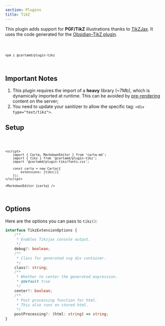 ```yaml
---
section: Plugins
title: TikZ
---
```


<script>
	import Code from '$lib/components/code/Code.svelte';
	import { base } from '$app/paths';
</script>

This plugin adds support for **PGF/TikZ** illustrations thanks to [TikZJax](https://tikzjax.com/). It uses the code generated for the [Obsidian-TikZ plugin](https://github.com/artisticat1/obsidian-tikzjax).

<Code>

```
npm i @cartamd/plugin-tikz
```

</Code>

## Important Notes

1. This plugin requires the import of a **heavy** library (~7Mb), which is dynamically imported at runtime. This can be avoided by [pre-rendering]({base}/getting-started#pre-rendering) content on the server;
2. You need to update your sanitizer to allow the specific tag: `<div type="text/tikz">`.

## Setup

<Code>

```svelte
<script>
	import { Carta, MarkdownEditor } from 'carta-md';
	import { tikz } from '@cartamd/plugin-tikz';
	import '@cartamd/plugin-tikz/fonts.css';

	const carta = new Carta({
		extensions: [tikz()]
	});
</script>

<MarkdownEditor {carta} />
```

</Code>

## Options

Here are the options you can pass to `tikz()`:

```ts
interface TikzExtensionOptions {
	/**
	 * Enables Tikzjax console output.
	 */
	debug?: boolean;
	/**
	 * Class for generated svg div container.
	 */
	class?: string;
	/**
	 * Whether to center the generated expression.
	 * @default true
	 */
	center?: boolean;
	/**
	 * Post processing function for html.
	 * This also runs on stored html.
	 */
	postProcessing?: (html: string) => string;
}
```
